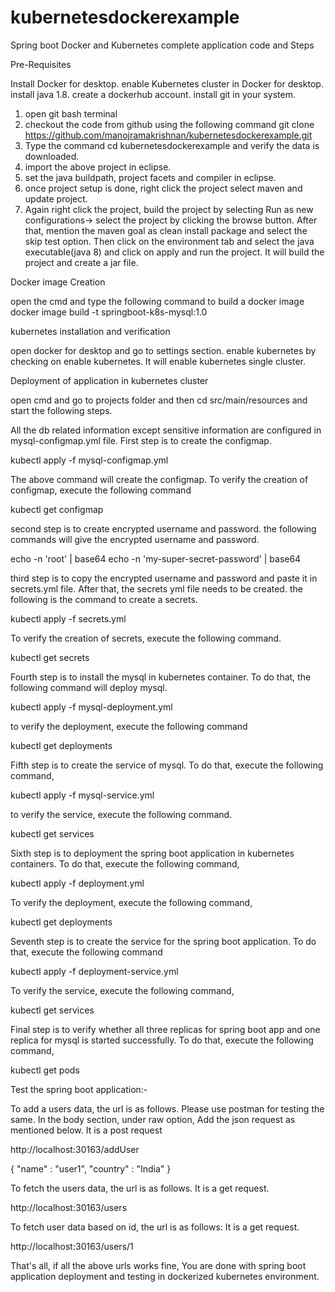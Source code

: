# kubernetesdockerexample

Spring boot Docker and Kubernetes complete application code and Steps

Pre-Requisites

Install Docker for desktop.
enable Kubernetes cluster in Docker for desktop.
install java 1.8.
create a dockerhub account.
install git in your system.

1) open git bash terminal
2) checkout the code from github using the following command  git clone https://github.com/manojramakrishnan/kubernetesdockerexample.git
3) Type the command cd kubernetesdockerexample and verify the data is downloaded.
4) import the above project in eclipse.
5) set the java buildpath, project facets and compiler in eclipse.
6) once project setup is done, right click the project select maven and update project.
7) Again right click the project, build the project by selecting Run as new configurations-> select the project by clicking the browse button. After that, mention the maven goal as clean install package and select the skip test option. Then click on the environment tab and select the java executable(java 8) and click on apply and run the project. It will build the project and create a jar file.

Docker image Creation

open the cmd and type the following command to build a docker image
docker image build -t springboot-k8s-mysql:1.0

kubernetes installation and verification

open docker for desktop and go to settings section. enable kubernetes by checking on enable kubernetes. It will enable kubernetes single cluster.

Deployment of application in kubernetes cluster

open cmd and go to projects folder and then cd src/main/resources and start the following steps.

All the db related information except sensitive information are configured in mysql-configmap.yml file. First step is to create the configmap.

kubectl apply -f mysql-configmap.yml

The above command will create the configmap. To verify the creation of configmap, execute the following command

kubectl get configmap

second step is to create encrypted username and password. the following commands will give the encrypted username and password.

echo -n 'root' | base64
echo -n 'my-super-secret-password' | base64

third step is to copy the encrypted username and password and paste it in secrets.yml file. After that, the secrets yml file needs to be created. the following is the command to create a secrets.

kubectl apply -f secrets.yml

To verify the creation of secrets, execute the following command.

kubectl get secrets

Fourth step is to install the mysql in kubernetes container. To do that, the following command will deploy mysql.

kubectl apply -f mysql-deployment.yml

to verify the deployment, execute the following command

kubectl get deployments

Fifth step is to create the service of mysql. To do that, execute the following command,

kubectl apply -f mysql-service.yml

to verify the service, execute the following command.

kubectl get services

Sixth step is to deployment the spring boot application in kubernetes containers. To do that, execute the following command,

kubectl apply -f deployment.yml

To verify the deployment, execute the following command,

kubectl get deployments

Seventh step is to create the service for the spring boot application. To do that, execute the following command

kubectl apply -f deployment-service.yml

To verify the service, execute the following command,

kubectl get services

Final step is to verify whether all three replicas for spring boot app and one replica for mysql is started successfully. To do that, execute the following command,

kubectl get pods

Test the spring boot application:-

To add a users data, the url is as follows. Please use postman for testing the same. In the body section, under raw option, Add the json request as mentioned below. It is a post request

http://localhost:30163/addUser

{
  "name" : "user1",
  "country" : "India"
}

To fetch the users data, the url is as follows. It is a get request.

http://localhost:30163/users

To fetch user data based on id, the url is as follows: It is a get request.

http://localhost:30163/users/1

That's all, if all the above urls works fine, You are done with spring boot application deployment and testing in dockerized kubernetes environment.






